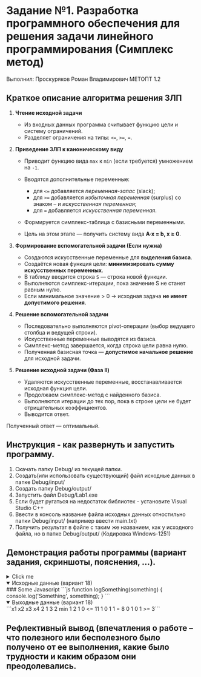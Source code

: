 # Задание №1. Разработка программного обеспечения для решения задачи линейного программирования (Симплекс метод)

Выполнил: Проскуряков Роман Владимирович МЕТОПТ 1.2

## Краткое описание алгоритма решения ЗЛП

1. **Чтение исходной задачи**

   * Из входных данных программа считывает функцию цели и систему ограничений.
   * Разделяет ограничения на типы: `<=`, `>=`, `=`.

2. **Приведение ЗЛП к каноническому виду**

   * Приводит функцию вида `max` к `min` (если требуется) умножением на `-1`.
   * Вводятся дополнительные переменные:

     * для `<=` добавляется *переменная-запас* (slack);
     * для `>=` добавляется *избыточная переменная* (surplus) со знаком `–` и *искусственная переменная*;
     * для `=` добавляется *искусственная переменная*.
   * Формируется симплекс-таблица с базисными переменными.
   * Цель на этом этапе — получить систему вида **A·x = b, x ≥ 0**.

3. **Формирование вспомогательной задачи (Если нужна)**

   * Создаются искусственные переменные для **выделения базиса**.
   * Создаётся новая функция цели: **минимизировать сумму искусственных переменных**.
   * В таблицу вводится строка `S` — строка новой функции.
   * Выполняются симплекс-итерации, пока значение S не станет равным нулю.
   * Если минимальное значение > 0 → исходная задача **не имеет допустимого решения**.

4. **Решение вспомогательной задачи**

   * Последовательно выполняются pivot-операции (выбор ведущего столбца и ведущей строки).
   * Искусственные переменные выводятся из базиса.
   * Симплекс-метод завершается, когда строка цели равна нулю.
   * Полученная базисная точка — **допустимое начальное решение** для исходной задачи.

5. **Решение исходной задачи (Фаза II)**

   * Удаляются искусственные переменные, восстанавливается исходная функция цели.
   * Продолжаем симплекс-метод с найденного базиса.
   * Выполняются итерации до тех пор, пока в строке цели не будет отрицательных коэффициентов.
   * Выводится ответ.

Полученный ответ — оптимальный.

## Инструкция - как развернуть и запустить программу. 

1. Скачать папку Debug/ из текущей папки.
2. Создать(или использовать существующий) файл исходные данных в папке Debug/input/
3. Создать папку Debug/output/
4. Запустить файл Debug/Lab1.exe
5. Если будет ругаться на недостаток библиотек - установите Visual Studio C++
6. Ввести в консоль название файла исходных данных отностильно папки Debug/input/ (например ввести main.txt)
7. Получить результат в файле с таким же названием, как у исходного файла, но в папке Debug/output/ (Кодировка Windows-1251)

## Демонстрация работы программы (вариант задания, скриншоты, пояснения, ...).

<details>
  <summary>Click me</summary>

  ```js
  function logSomething(something) {
    console.log('Something', something);
  }
  ```
</details>

<details open>
  <summary>Исходные данные (вариант 18)</summary>
  ### Some Javascript
  ```js
  function logSomething(something) {
    console.log('Something', something);
  }
  ```
</details>

<details open>
  <summary>Выходные данные (вариант 18)</summary>
  ```x1	x2	x3	x4
  2	1	3	2	min
  1	2	1	0	<=	11
  1	0	1	1	=	8
  0	1	0	1	>=	3```
</details>

## Рефлективный вывод (впечатления о работе – что полезного или бесполезного было получено от ее выполнения, какие было трудности и каким образом они преодолевались.